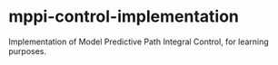 # mppi-control-implementation
Implementation of Model Predictive Path Integral Control, for learning purposes.
